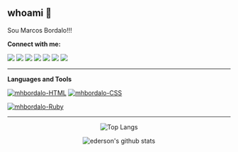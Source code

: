 ## **whoami** 👋

Sou Marcos Bordalo!!!

**Connect with me:**

<a href = "mailto:contato@filipecrespo.dev"><img src="https://img.shields.io/badge/-Gmail-%23333?style=for-the-badge&logo=gmail&logoColor=white" target="_blank"></a>
<a href="https://medium.com/@filipecrespodev" target="_blank"><img src="https://img.shields.io/badge/Medium-12100E?style=for-the-badge&logo=medium&logoColor=white" target="_blank"></a>
<a href="https://medium.com/@filipecrespodev" target="_blank"><img src="https://img.shields.io/badge/dev-12100E?style=for-the-badge&logo=dev.to&logoColor=white" target="_blank"></a>
<a href="https://www.linkedin.com/in/filipescrespo/" target="_blank"><img src="https://img.shields.io/badge/-LinkedIn-%230077B5?style=for-the-badge&logo=linkedin&logoColor=white" target="_blank"></a>
<a href="https://twitter.com/filipecrespodev" target="_blank"><img src="https://img.shields.io/badge/Twitter-1DA1F2?style=for-the-badge&logo=twitter&logoColor=white" target="_blank"></a>
<a href="https://instagram.com/filipecrespodev" target="_blank"><img src="https://img.shields.io/badge/-Instagram-%23E4405F?style=for-the-badge&logo=instagram&logoColor=white" target="_blank"></a>
<a href="https://www.twitch.tv/filipecrespodev" target="_blank"><img src="https://img.shields.io/badge/-Twitch-bf94ff?style=for-the-badge&logo=twitch&logoColor=white" target="_blank"></a>

---

**Languages and Tools**

<a href="#"><img alt="mhbordalo-HTML" src="https://img.shields.io/badge/HTML5-E34F26?style=for-the-badge&logo=html5&logoColor=white"></a>
<a href="#"><img alt="mhbordalo-CSS" src="https://img.shields.io/badge/CSS3-1572B6?style=for-the-badge&logo=css3&logoColor=white"></a>

<a href="#"><img alt="mhbordalo-Ruby" src="https://img.shields.io/badge/Ruby-a43201?style=for-the-badge&logo=ruby&logoColor=white"></a>

---

<div align="center">

![Top Langs](https://github-readme-stats.vercel.app/api/top-langs/?username=mhbordalo&theme=dark)

![ederson's github stats](https://github-readme-stats.vercel.app/api?username=mhbordalo&show_icons=true&theme=radical)


</div>